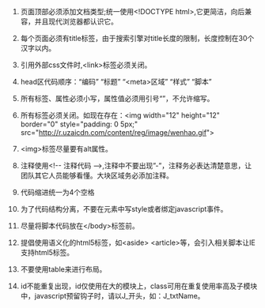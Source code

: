 1. 页面顶部必须添加文档类型;统一使用&lt;!DOCTYPE html&gt;,它更简洁，向后兼容，并且现代浏览器都认识它。

2. 每个页面必须有title标签，由于搜索引擎对title长度的限制，长度控制在30个汉字以内。

3. 引用外部css文件时,&lt;link&gt;标签必须关闭。

4. head区代码顺序：“编码” “标题” “&lt;meta&gt;区域” “样式” “脚本”

5. 所有标签、属性必须小写，属性值必须用引号“”，不允许缩写。

6. 所有标签必须关闭。如现在存在：&lt;img width="12" height="12" border="0" style="padding: 0 5px;" src="http://r.uzaicdn.com/content/reg/image/wenhao.gif"&gt;

7. <img&gt;标签尽量要有alt属性。

8. 注释使用&lt;!-- 注释代码 --&gt;,注释中不要出现”-”，注释务必表达清楚意思，让团队其它人员能够看懂。大块区域务必添加注释。

9. 代码缩进统一为4个空格

10. 为了代码结构分离，不要在元素中写style或者绑定javascript事件。

11. 尽量将脚本代码放在&lt;/body&gt;标签前。

12. 提倡使用语义化的html5标签，如&lt;aside&gt; &lt;article&gt;等，会引入相关脚本让IE支持html5标签。

13. 不要使用table来进行布局。

14.  id不能重复出现，id仅使用在大的模块上，class可用在重复使用率高及子模块中，javascript预留钩子时，请以J_开头，如：J_txtName。
